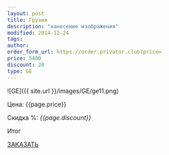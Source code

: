 ```yaml
---
layout: post
title: Грузия
description: "нанесение изображения"
modified: 2014-12-24
tags: 
author: 
order_form_url: https://order.privator.club?price=
price: 5400
discount: 20
type: GE
---
```



![GE]({{ site.url }}/images/GE/ge11.png)

<div class="price">
	<p id="price" >Цена: {{page.price}}</p>
	<p id="discount"> Скидка %: <i id="discountval"> {{page.discount}} </i></p>
	<p id="summ"> Итог </p>
</div>

<p class="buttond"><a href="{{page.order_form_url}}{{page.price}}&name={{page.type}}&type={{page.title}}&disc={{page.discount}}" target="_self">ЗАКАЗАТЬ</a></p>


